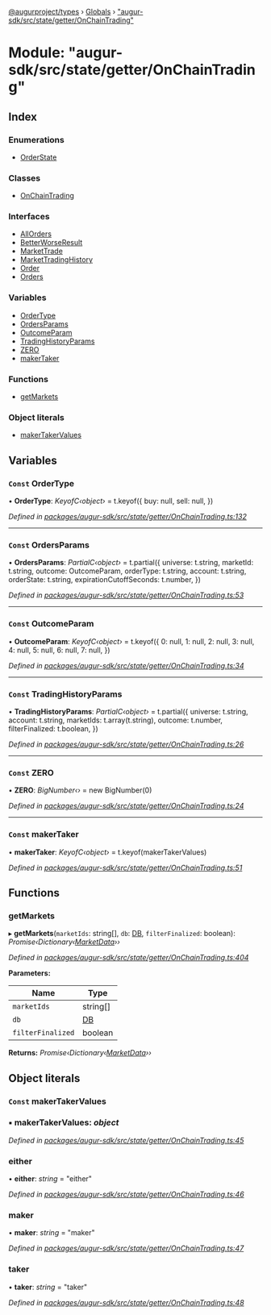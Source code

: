 [@augurproject/types](../README.md) › [Globals](../globals.md) › ["augur-sdk/src/state/getter/OnChainTrading"](_augur_sdk_src_state_getter_onchaintrading_.md)

# Module: "augur-sdk/src/state/getter/OnChainTrading"

## Index

### Enumerations

* [OrderState](../enums/_augur_sdk_src_state_getter_onchaintrading_.orderstate.md)

### Classes

* [OnChainTrading](../classes/_augur_sdk_src_state_getter_onchaintrading_.onchaintrading.md)

### Interfaces

* [AllOrders](../interfaces/_augur_sdk_src_state_getter_onchaintrading_.allorders.md)
* [BetterWorseResult](../interfaces/_augur_sdk_src_state_getter_onchaintrading_.betterworseresult.md)
* [MarketTrade](../interfaces/_augur_sdk_src_state_getter_onchaintrading_.markettrade.md)
* [MarketTradingHistory](../interfaces/_augur_sdk_src_state_getter_onchaintrading_.markettradinghistory.md)
* [Order](../interfaces/_augur_sdk_src_state_getter_onchaintrading_.order.md)
* [Orders](../interfaces/_augur_sdk_src_state_getter_onchaintrading_.orders.md)

### Variables

* [OrderType](_augur_sdk_src_state_getter_onchaintrading_.md#const-ordertype)
* [OrdersParams](_augur_sdk_src_state_getter_onchaintrading_.md#const-ordersparams)
* [OutcomeParam](_augur_sdk_src_state_getter_onchaintrading_.md#const-outcomeparam)
* [TradingHistoryParams](_augur_sdk_src_state_getter_onchaintrading_.md#const-tradinghistoryparams)
* [ZERO](_augur_sdk_src_state_getter_onchaintrading_.md#const-zero)
* [makerTaker](_augur_sdk_src_state_getter_onchaintrading_.md#const-makertaker)

### Functions

* [getMarkets](_augur_sdk_src_state_getter_onchaintrading_.md#getmarkets)

### Object literals

* [makerTakerValues](_augur_sdk_src_state_getter_onchaintrading_.md#const-makertakervalues)

## Variables

### `Const` OrderType

• **OrderType**: *KeyofC‹object›* = t.keyof({
  buy: null,
  sell: null,
})

*Defined in [packages/augur-sdk/src/state/getter/OnChainTrading.ts:132](https://github.com/AugurProject/augur/blob/69c4be52bf/packages/augur-sdk/src/state/getter/OnChainTrading.ts#L132)*

___

### `Const` OrdersParams

• **OrdersParams**: *PartialC‹object›* = t.partial({
  universe: t.string,
  marketId: t.string,
  outcome: OutcomeParam,
  orderType: t.string,
  account: t.string,
  orderState: t.string,
  expirationCutoffSeconds: t.number,
})

*Defined in [packages/augur-sdk/src/state/getter/OnChainTrading.ts:53](https://github.com/AugurProject/augur/blob/69c4be52bf/packages/augur-sdk/src/state/getter/OnChainTrading.ts#L53)*

___

### `Const` OutcomeParam

• **OutcomeParam**: *KeyofC‹object›* = t.keyof({
  0: null,
  1: null,
  2: null,
  3: null,
  4: null,
  5: null,
  6: null,
  7: null,
})

*Defined in [packages/augur-sdk/src/state/getter/OnChainTrading.ts:34](https://github.com/AugurProject/augur/blob/69c4be52bf/packages/augur-sdk/src/state/getter/OnChainTrading.ts#L34)*

___

### `Const` TradingHistoryParams

• **TradingHistoryParams**: *PartialC‹object›* = t.partial({
  universe: t.string,
  account: t.string,
  marketIds: t.array(t.string),
  outcome: t.number,
  filterFinalized: t.boolean,
})

*Defined in [packages/augur-sdk/src/state/getter/OnChainTrading.ts:26](https://github.com/AugurProject/augur/blob/69c4be52bf/packages/augur-sdk/src/state/getter/OnChainTrading.ts#L26)*

___

### `Const` ZERO

• **ZERO**: *BigNumber‹›* = new BigNumber(0)

*Defined in [packages/augur-sdk/src/state/getter/OnChainTrading.ts:24](https://github.com/AugurProject/augur/blob/69c4be52bf/packages/augur-sdk/src/state/getter/OnChainTrading.ts#L24)*

___

### `Const` makerTaker

• **makerTaker**: *KeyofC‹object›* = t.keyof(makerTakerValues)

*Defined in [packages/augur-sdk/src/state/getter/OnChainTrading.ts:51](https://github.com/AugurProject/augur/blob/69c4be52bf/packages/augur-sdk/src/state/getter/OnChainTrading.ts#L51)*

## Functions

###  getMarkets

▸ **getMarkets**(`marketIds`: string[], `db`: [DB](../classes/_augur_sdk_src_state_db_db_.db.md), `filterFinalized`: boolean): *Promise‹Dictionary‹[MarketData](../interfaces/_augur_sdk_src_state_logs_types_.marketdata.md)››*

*Defined in [packages/augur-sdk/src/state/getter/OnChainTrading.ts:404](https://github.com/AugurProject/augur/blob/69c4be52bf/packages/augur-sdk/src/state/getter/OnChainTrading.ts#L404)*

**Parameters:**

Name | Type |
------ | ------ |
`marketIds` | string[] |
`db` | [DB](../classes/_augur_sdk_src_state_db_db_.db.md) |
`filterFinalized` | boolean |

**Returns:** *Promise‹Dictionary‹[MarketData](../interfaces/_augur_sdk_src_state_logs_types_.marketdata.md)››*

## Object literals

### `Const` makerTakerValues

### ▪ **makerTakerValues**: *object*

*Defined in [packages/augur-sdk/src/state/getter/OnChainTrading.ts:45](https://github.com/AugurProject/augur/blob/69c4be52bf/packages/augur-sdk/src/state/getter/OnChainTrading.ts#L45)*

###  either

• **either**: *string* = "either"

*Defined in [packages/augur-sdk/src/state/getter/OnChainTrading.ts:46](https://github.com/AugurProject/augur/blob/69c4be52bf/packages/augur-sdk/src/state/getter/OnChainTrading.ts#L46)*

###  maker

• **maker**: *string* = "maker"

*Defined in [packages/augur-sdk/src/state/getter/OnChainTrading.ts:47](https://github.com/AugurProject/augur/blob/69c4be52bf/packages/augur-sdk/src/state/getter/OnChainTrading.ts#L47)*

###  taker

• **taker**: *string* = "taker"

*Defined in [packages/augur-sdk/src/state/getter/OnChainTrading.ts:48](https://github.com/AugurProject/augur/blob/69c4be52bf/packages/augur-sdk/src/state/getter/OnChainTrading.ts#L48)*
